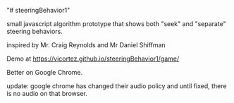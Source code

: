 "# steeringBehavior1" 
<p>small javascript algorithm prototype that shows both "seek" and "separate" steering behaviors. <p/>
<p>inspired by Mr. Craig Reynolds and Mr Daniel Shiffman<p/>


<p>Demo at <a href = https://vicortez.github.io/steeringBehavior1/game/>https://vicortez.github.io/steeringBehavior1/game/<a/><p/>
Better on Google Chrome.

update: google chrome has changed their audio policy and until fixed, there is no audio on that browser.

